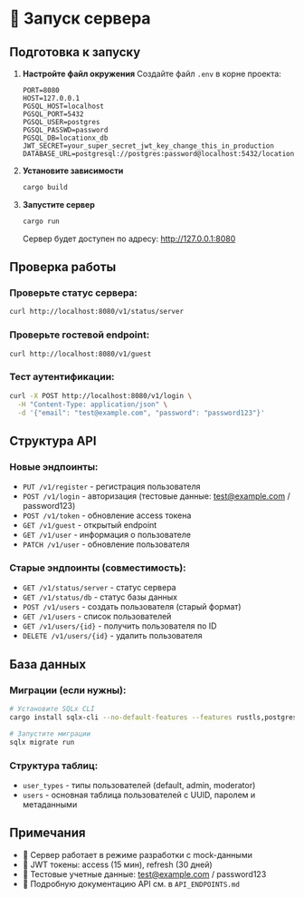 # 🚀 Запуск сервера

## Подготовка к запуску

1. **Настройте файл окружения**
   Создайте файл `.env` в корне проекта:
   ```env
   PORT=8080
   HOST=127.0.0.1
   PGSQL_HOST=localhost
   PGSQL_PORT=5432
   PGSQL_USER=postgres
   PGSQL_PASSWD=password
   PGSQL_DB=locationx_db
   JWT_SECRET=your_super_secret_jwt_key_change_this_in_production
   DATABASE_URL=postgresql://postgres:password@localhost:5432/locationx_db
   ```

2. **Установите зависимости**
   ```bash
   cargo build
   ```

3. **Запустите сервер**
   ```bash
   cargo run
   ```

   Сервер будет доступен по адресу: http://127.0.0.1:8080

## Проверка работы

### Проверьте статус сервера:
```bash
curl http://localhost:8080/v1/status/server
```

### Проверьте гостевой endpoint:
```bash
curl http://localhost:8080/v1/guest
```

### Тест аутентификации:
```bash
curl -X POST http://localhost:8080/v1/login \
  -H "Content-Type: application/json" \
  -d '{"email": "test@example.com", "password": "password123"}'
```

## Структура API

### Новые эндпоинты:
- `PUT /v1/register` - регистрация пользователя
- `POST /v1/login` - авторизация (тестовые данные: test@example.com / password123)
- `POST /v1/token` - обновление access токена
- `GET /v1/guest` - открытый endpoint
- `GET /v1/user` - информация о пользователе
- `PATCH /v1/user` - обновление пользователя

### Старые эндпоинты (совместимость):
- `GET /v1/status/server` - статус сервера
- `GET /v1/status/db` - статус базы данных
- `POST /v1/users` - создать пользователя (старый формат)
- `GET /v1/users` - список пользователей
- `GET /v1/users/{id}` - получить пользователя по ID
- `DELETE /v1/users/{id}` - удалить пользователя

## База данных

### Миграции (если нужны):
```bash
# Установите SQLx CLI
cargo install sqlx-cli --no-default-features --features rustls,postgres

# Запустите миграции
sqlx migrate run
```

### Структура таблиц:
- `user_types` - типы пользователей (default, admin, moderator)  
- `users` - основная таблица пользователей с UUID, паролем и метаданными

## Примечания

- 🔧 Сервер работает в режиме разработки с mock-данными
- 🔐 JWT токены: access (15 мин), refresh (30 дней)  
- 🔑 Тестовые учетные данные: test@example.com / password123
- 📄 Подробную документацию API см. в `API_ENDPOINTS.md`
